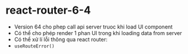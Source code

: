 # react-router-6-4
- Version 64 cho phep call api server truoc khi load UI component
- Có thể cho phép render 1 phan UI trong khi loading data from server 
- Có thể xử lí lỗi thông qua react router:
- `useRouteError()`
